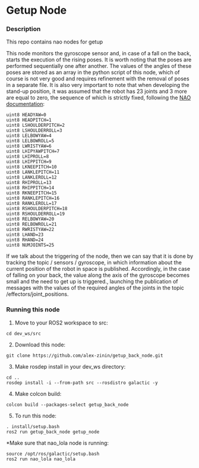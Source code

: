 # Getup Node


### Description

This repo contains nao nodes for getup




This node monitors the gyroscope sensor and, in case of a fall on the back, starts the execution of the rising poses. It is worth noting that the poses are performed sequentially one after another. The values of the angles of these poses are stored as an array in the python script of this node, which of course is not very good and requires refinement with the removal of poses in a separate file. It is also very important to note that when developing the stand-up position, it was assumed that the robot has 23 joints and 3 more are equal to zero, the sequence of which is strictly fixed, following the [NAO documentation](https://nao-interfaces-docs.readthedocs.io/en/latest/joints.html):


```
uint8 HEADYAW=0
uint8 HEADPITCH=1
uint8 LSHOULDERPITCH=2
uint8 LSHOULDERROLL=3
uint8 LELBOWYAW=4
uint8 LELBOWROLL=5
uint8 LWRISTYAW=6
uint8 LHIPYAWPITCH=7
uint8 LHIPROLL=8
uint8 LHIPPITCH=9
uint8 LKNEEPITCH=10
uint8 LANKLEPITCH=11
uint8 LANKLEROLL=12
uint8 RHIPROLL=13
uint8 RHIPPITCH=14
uint8 RKNEEPITCH=15
uint8 RANKLEPITCH=16
uint8 RANKLEROLL=17
uint8 RSHOULDERPITCH=18
uint8 RSHOULDERROLL=19
uint8 RELBOWYAW=20
uint8 RELBOWROLL=21
uint8 RWRISTYAW=22
uint8 LHAND=23
uint8 RHAND=24
uint8 NUMJOINTS=25
```

If we talk about the triggering of the node, then we can say that it is done by tracking the topic / sensors / gyroscope, in which information about the current position of the robot in space is published. Accordingly, in the case of falling on your back, the value along the axis of the gyroscope becomes small and the need to get up is triggered., launching the publication of messages with the values of the required angles of the joints in the topic /effectors/joint_positions.



### Running this node

1) Move to your ROS2 workspace to src:
```
cd dev_ws/src
```
2) Download this node:
```
git clone https://github.com/alex-zinin/getup_back_node.git
```
3) Make rosdep install in your dev_ws directory: 

```
cd ..
rosdep install -i --from-path src --rosdistro galactic -y
```
4) Make colcon build:
```
colcon build --packages-select getup_back_node
```
5) To run this node:
```
. install/setup.bash
ros2 run getup_back_node getup_node
```
*Make sure that nao_lola node is running:

```
source /opt/ros/galactic/setup.bash
ros2 run nao_lola nao_lola
```
